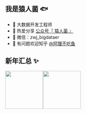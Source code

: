 ## 我是猿人菌 🐟

- 🐧 大数据开发工程师
- 🌱 热爱分享 <a href="https://img-blog.csdnimg.cn/20210218132033207.png" target="_blank">公众号『 猿人菌 』</a>
- 💬 微信：zwj_bigdataer
- 🤔 有问题欢迎知乎 <a href="https://www.zhihu.com/people/a-li-bu-chi-yu-79" target="_blank">@阿狸不吃鱼</a>

## 新年汇总 ✨

<img align="" height="120px" src="https://github-readme-stats.vercel.app/api?username=lhh2002&hide_title=true&hide_border=true&show_icons=true&include_all_commits=true&line_height=21&bg_color=0,EC6C6C,FFD479,FFFC79,73FA79&theme=graywhite&locale=cn" /><img align="" height="120px" src="https://github-readme-stats.vercel.app/api/top-langs/?username=lhh2002&hide_title=true&hide_border=true&layout=compact&bg_color=0,73FA79,73FDFF,D783FF&theme=graywhite&locale=cn" />

